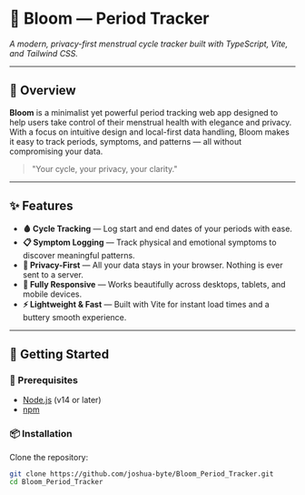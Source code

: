 # 🌸 Bloom — Period Tracker

*A modern, privacy-first menstrual cycle tracker built with TypeScript, Vite, and Tailwind CSS.*

---

## 🌼 Overview

**Bloom** is a minimalist yet powerful period tracking web app designed to help users take control of their menstrual health with elegance and privacy. With a focus on intuitive design and local-first data handling, Bloom makes it easy to track periods, symptoms, and patterns — all without compromising your data.

> "Your cycle, your privacy, your clarity."

---

## ✨ Features

- **🩸 Cycle Tracking** — Log start and end dates of your periods with ease.
- **📋 Symptom Logging** — Track physical and emotional symptoms to discover meaningful patterns.
- **🔐 Privacy-First** — All your data stays in your browser. Nothing is ever sent to a server.
- **📱 Fully Responsive** — Works beautifully across desktops, tablets, and mobile devices.
- **⚡ Lightweight & Fast** — Built with Vite for instant load times and a buttery smooth experience.

---

## 🚀 Getting Started

### 🧰 Prerequisites

- [Node.js](https://nodejs.org/) (v14 or later)
- [npm](https://www.npmjs.com/)

### 📦 Installation

Clone the repository:

```bash
git clone https://github.com/joshua-byte/Bloom_Period_Tracker.git
cd Bloom_Period_Tracker
